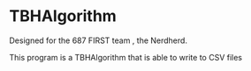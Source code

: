 # TBHAlgorithm
Designed for the 687 FIRST team , the Nerdherd.

This program is a TBHAlgorithm that is able to write to CSV files
